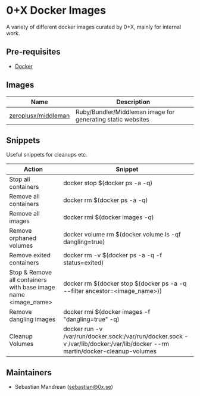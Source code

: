 0+X Docker Images
=================

A variety of different docker images curated by 0+X, mainly for internal work.

Pre-requisites
--------------

* [Docker](https://docs.docker.com/engine/installation/)

Images
------

| Name                             | Description                                                 |
|----------------------------------|-------------------------------------------------------------|
| [zeroplusx/middleman](middleman) | Ruby/Bundler/Middleman image for generating static websites |

Snippets
--------

Useful snippets for cleanups etc.

| **Action**                                                       | **Snippet** |
|------------------------------------------------------------------|-------------|
| Stop all containers                                              | docker stop \$(docker ps -a -q) |
| Remove all containers                                            | docker rm \$(docker ps -a -q) |
| Remove all images                                                | docker rmi \$(docker images -q) |
| Remove orphaned volumes                                          | docker volume rm \$(docker volume ls -qf dangling=true) |
| Remove exited containers                                         | docker rm -v \$(docker ps -a -q -f status=exited) |
| Stop & Remove all containers with base image name \<image_name\> | docker rm \$(docker stop \$(docker ps -a -q --filter ancestor=\<image_name\>)) |
| Remove dangling images                                           | docker rmi \$(docker images -f "dangling=true" -q) |
| Cleanup Volumes                                                  | docker run -v /var/run/docker.sock:/var/run/docker.sock -v /var/lib/docker:/var/lib/docker --rm martin/docker-cleanup-volumes |

Maintainers
-----------

* Sebastian Mandrean (<sebastian@0x.se>)
